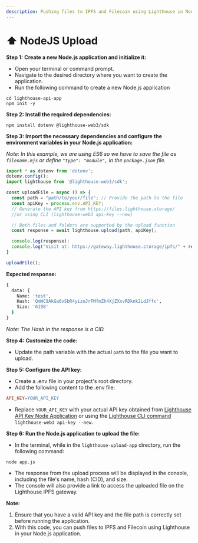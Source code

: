 ```yaml
---
description: Pushing files to IPFS and Filecoin using Lighthouse in NodeJS
---
```


# ⬆ NodeJS Upload

**Step 1:** **Create a new Node.js application and initialize it:**

* Open your terminal or command prompt.
* Navigate to the desired directory where you want to create the application.
* Run the following command to create a new Node.js application

```shell
cd lighthouse-api-app
npm init -y
```

**Step 2:** **Install the required dependencies:**

```shell
npm install dotenv @lighthouse-web3/sdk
```

**Step 3:** **Import the necessary dependencies and configure the environment variables in your Node.js application:**

_Note: In this example, we are using ES6 so we have to save the file as `filename.mjs` or define `"type": "module",` in the `package.json` file._

```javascript
import * as dotenv from 'dotenv';
dotenv.config();
import lighthouse from '@lighthouse-web3/sdk';

const uploadFile = async () => {
  const path = "path/to/your/file"; // Provide the path to the file
  const apiKey = process.env.API_KEY; 
  // Generate the API key from https://files.lighthouse.storage/ 
  //or using CLI (lighthouse-web3 api-key --new)

  // Both files and folders are supported by the upload function
  const response = await lighthouse.upload(path, apiKey);

  console.log(response);
  console.log("Visit at: https://gateway.lighthouse.storage/ipfs/" + response.data.Hash);
}

uploadFile();
```

**Expected response:**

```bash
{
  data: {
    Name: 'test',
    Hash: 'QmWC9AkGa6vSbR4yizoJrFMfmZh4XjZXxvRDknk2LdJffc',
    Size: '6198'
  }
}
```

_Note: The Hash in the response is a CID._

**Step 4:** **Customize the code:**

* Update the path variable with the actual `path` to the file you want to upload.

**Step 5:** **Configure the API key:**

* Create a .env file in your project's root directory.
* Add the following content to the .env file:

```makefile
API_KEY=YOUR_API_KEY
```

* Replace `YOUR_API_KEY` with your actual API key obtained from [Lighthouse API Key Node Application](https://docs.lighthouse.storage/lighthouse-1/lighthouse-sdk/code-examples/nodejs-backend/api-key) or using the [Lighthouse CLI command](https://docs.lighthouse.storage/lighthouse-1/cli-tool/cli-commands/api-key) `lighthouse-web3 api-key --new`.

**Step 6:** **Run the Node.js application to upload the file:**

* In the terminal, while in the `lighthouse-upload-app` directory, run the following command:

```shell
node app.js
```

* The response from the upload process will be displayed in the console, including the file's name, hash (CID), and size.
* The console will also provide a link to access the uploaded file on the Lighthouse IPFS gateway.

**Note:**

1. Ensure that you have a valid API key and the file path is correctly set before running the application.
2. With this code, you can push files to IPFS and Filecoin using Lighthouse in your Node.js application.
